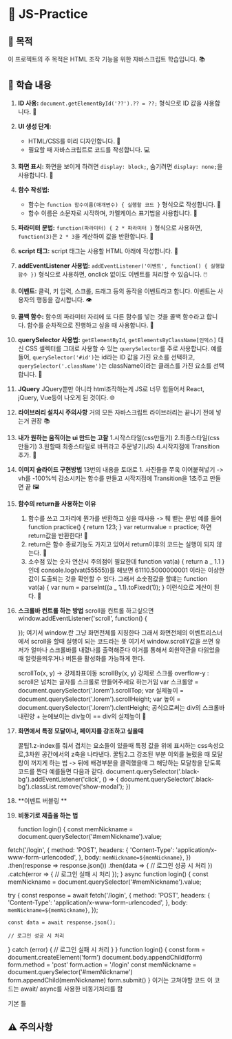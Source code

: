 # 🚀 JS-Practice

## 🎯 목적

이 프로젝트의 주 목적은 HTML 조작 기능을 위한 자바스크립트 학습입니다. 📚

## 📝 학습 내용

1. **ID 사용:** `document.getElementById('??').?? = ??;` 형식으로 ID 값을 사용합니다. 🔑

2. **UI 생성 단계:**

    - HTML/CSS를 미리 디자인합니다. 🎨
    - 필요할 때 자바스크립트로 코드를 작성합니다. 💻

3. **화면 표시:** 화면을 보이게 하려면 `display: block;`, 숨기려면 `display: none;`을 사용합니다. 👀

4. **함수 작성법:**

    - 함수는 `function 함수이름(매개변수) { 실행할 코드 }` 형식으로 작성합니다. 📜
    - 함수 이름은 소문자로 시작하며, 카멜케이스 표기법을 사용합니다. 🐫

5. **파라미터 문법:** `function(파라미터) { 2 * 파라미터 }` 형식으로 사용하면, `function(3)`은 `2 * 3`을 계산하여 값을 반환합니다. 🧮

6. **script 태그:** script 태그는 사용할 HTML 아래에 작성합니다. 📌

7. **addEventListener 사용법:** `addEventListener('이벤트', function() { 실행할 함수 })` 형식으로 사용하면, onclick 없이도 이벤트를 처리할 수 있습니다. 🖱️

8. **이벤트:** 클릭, 키 입력, 스크롤, 드래그 등의 동작을 이벤트라고 합니다. 이벤트는 사용자의 행동을 감시합니다. 👁️

9. **콜백 함수:** 함수의 파라미터 자리에 또 다른 함수를 넣는 것을 콜백 함수라고 합니다. 함수를 순차적으로 진행하고 싶을 때 사용합니다. 🔄

10. **querySelector 사용법:** `getElementById`, `getElementsByClassName[인덱스]` 대신 CSS 셀렉터를 그대로 사용할 수 있는 `querySelector`를 주로 사용합니다. 예를 들어, `querySelector('#id')`는 id라는 ID 값을 가진 요소를 선택하고, `querySelector('.className')`는 className이라는 클래스를 가진 요소를 선택합니다. 🎯

11. **JQuery**
    JQuery뿐만 아니라 html조작하는게 JS로 너무 힘들어서 React, jQuery, Vue등이 나오게 된 것이다. 🌐

12. **라이브러리 설치시 주의사항**
    거의 모든 자바스크립트 라이브러리는 <body>끝나기 전에 넣는거 권장 📚

13. **내가 원하는 움직이는 ui 만드는 고찰** 1.시작스타일(css만들기) 2.최종스타일(css만들기) 3.원할때 최종스타일로 바뀌라고 주문넣기(JS) 4.시작지점에 Transition 추가. 🎢

14. **이미지 슬라이드 구현방법**
    13번의 내용을 토대로 1. 사진들을 쭈욱 이어붙혀넣기 -> vh를 -100%씩 감소시키는 함수를 만들고 시작지점에 Transition을 1초주고 만들면 끝 🖼️

15. **함수의 return을 사용하는 이유**

    1. 함수를 쓰고 그자리에 뭔가를 반환하고 싶을 때사용 -> 퉤 뱉는 문법
       예를 들어
       function practice() {
       return 123;
       }
       var returnvalue = practice; 하면
       return값을 반환한다! 🎁
    2. return은 함수 종료기능도 가지고 있어서 return이후의 코드는 실행이 되지 않는다. 🚫
    3. 소수점 있는 숫자 연산시 주의점이 필요한데
       function vat(a) {
       return a _ 1.1
       }
       인데
       console.log(vat(55555))를 해보면
       61110.5000000001 이라는 이상한 값이 도출되는 것을 확인할 수 있다.
       그래서 소숫점값을 할떄는
       function vat(a) {
       var num = parseInt((a _ 1.1).toFixed(1));
       }
       이런식으로 계산이 된다. 🧮

16. **스크롤바 컨트롤 하는 방법**
    scroll을 컨트롤 하고싶으면
    window.addEventListener('scroll', function() {

    });
    여기서 window.란 그냥 화면전체를 지칭한다
    그래서 화면전체의 이벤트리스너에서 scroll을 할때 실행이 되는 코드라는 뜻
    여기서 window.scrollY값을 쓰면 유저가 얼마나 스크롤바를 내렸나를 출력해준다
    이거를 통해서 회원약관을 다읽었을때 알럿을띄우거나 버튼을 활성화를 가능하게 한다.

    scrollTo(x, y) -> 강제좌표이동
    scrollBy(x, y) 강제로 스크롤
    overflow-y : scroll은 넘치는 글자를 스크롤로 만들어주세요 하는거임
    var 스크롤양 = document.querySelector('.lorem').scrollTop;
    var 실제높이 = document.querySelector('.lorem').scrollHeight;
    var 높이 = document.querySelector('.lorem').clentHeight;
    공식으로써는
    div의 스크롤바 내린양 + 눈에보이는 div높이 == div의 실제높이 📏

17. **화면에서 특정 모달이나, 페이지를 강조하고 싶을때**

    꿀팁1.z-index를 줘서 겹치는 요소들이 있을때 특정 값을 위에 표시하는 css속성으로,3차원 공간에서의 z축을 나타낸다.
    꿀팁2.그 강조된 부분 이외를 눌렀을 때 모달창이 꺼지게 하는 법 -> 뒤에 배경부분을 클릭했을때 그 해당하는 모달창을 닫도록 코드를 짠다 예를들면 다음과 같다.
    document.querySelector('.black-bg').addEventListener('click', () => {
    document.querySelector('.black-bg').classList.remove('show-modal');
    })

18. **이벤트 버블링 **

19. **비동기로 제출을 하는 법**

    function login() {
    const memNickname = document.querySelector('#memNickname').value;

fetch('/login', {
method: 'POST',
headers: {
'Content-Type': 'application/x-www-form-urlencoded',
},
body: `memNickname=${memNickname}`,
})
.then(response => response.json())
.then(data => {
// 로그인 성공 시 처리
})
.catch(error => {
// 로그인 실패 시 처리
});
}
async function login() {
const memNickname = document.querySelector('#memNickname').value;

try {
const response = await fetch('/login', {
method: 'POST',
headers: {
'Content-Type': 'application/x-www-form-urlencoded',
},
body: `memNickname=${memNickname}`,
});

    const data = await response.json();

    // 로그인 성공 시 처리

} catch (error) {
// 로그인 실패 시 처리
}
}
function login() {
const form = document.createElement('form')
document.body.appendChild(form)
form.method = 'post'
form.action = '/login'
const memNickname = document.querySelector('#memNickname')
form.appendChild(memNickname)
form.submit()
}
이거는 고쳐야할 코드
이 코드는 await/ async를 사용한 비동기처리를 함

기본 틀

## ⚠️ 주의사항
